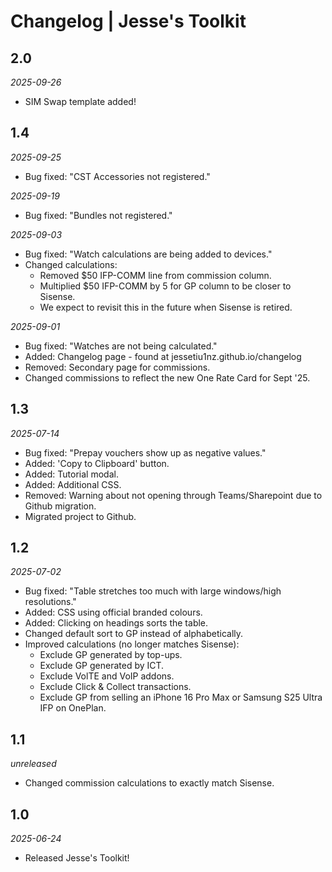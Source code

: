 # Changelog | Jesse's Toolkit
## 2.0
*2025-09-26*
- SIM Swap template added!

## 1.4
*2025-09-25*
- Bug fixed: "CST Accessories not registered."

*2025-09-19*
- Bug fixed: "Bundles not registered."

*2025-09-03*
- Bug fixed: "Watch calculations are being added to devices."
- Changed calculations:
    - Removed $50 IFP-COMM line from commission column.
    - Multiplied $50 IFP-COMM by 5 for GP column to be closer to Sisense.
    - We expect to revisit this in the future when Sisense is retired.
  
*2025-09-01*
- Bug fixed: "Watches are not being calculated."
- Added: Changelog page - found at jessetiu1nz.github.io/changelog
- Removed: Secondary page for commissions.
- Changed commissions to reflect the new One Rate Card for Sept '25.

## 1.3
*2025-07-14*
- Bug fixed: "Prepay vouchers show up as negative values."
- Added: 'Copy to Clipboard' button.
- Added: Tutorial modal.
- Added: Additional CSS.
- Removed: Warning about not opening through Teams/Sharepoint due to Github migration.
- Migrated project to Github.

## 1.2
*2025-07-02*
- Bug fixed: "Table stretches too much with large windows/high resolutions."
- Added: CSS using official branded colours.
- Added: Clicking on headings sorts the table.
- Changed default sort to GP instead of alphabetically.
- Improved calculations (no longer matches Sisense):
    - Exclude GP generated by top-ups.
    - Exclude GP generated by ICT.
    - Exclude VolTE and VoIP addons.
    - Exclude Click & Collect transactions.
    - Exclude GP from selling an iPhone 16 Pro Max or Samsung S25 Ultra IFP on OnePlan.

## 1.1
*unreleased*
- Changed commission calculations to exactly match Sisense.

## 1.0
*2025-06-24*
- Released Jesse's Toolkit!
